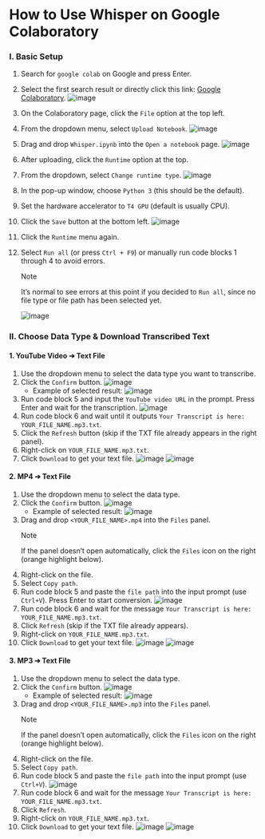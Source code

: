 # How to Use Whisper on Google Colaboratory

### I. Basic Setup
1. Search for `google colab` on Google and press Enter.
2. Select the first search result or directly click this link: [Google Colaboratory](https://colab.research.google.com).
    ![image](images/1_google_search.png)
3. On the Colaboratory page, click the `File` option at the top left.
4. From the dropdown menu, select `Upload Notebook`.
    ![image](images/2_upload_colab.png)
5. Drag and drop `Whisper.ipynb` into the `Open a notebook` page.
    ![image](images/3_drag_drop_ipynb.png)
6. After uploading, click the `Runtime` option at the top.
7. From the dropdown, select `Change runtime type`.
    ![image](images/4_change_runtype.png)
8. In the pop-up window, choose `Python 3` (this should be the default).
9. Set the hardware accelerator to `T4 GPU` (default is usually CPU).
10. Click the `Save` button at the bottom left.
    ![image](images/5_select_runtime.png)
11. Click the `Runtime` menu again.
12. Select `Run all` (or press `Ctrl + F9`) or manually run code blocks 1 through 4 to avoid errors.

    > [!NOTE]  
    > It’s normal to see errors at this point if you decided to `Run all`, since no file type or file path has been selected yet.

    ![image](images/6_run_all.png)

### II. Choose Data Type & Download Transcribed Text

#### 1. YouTube Video ➔ Text File
1. Use the dropdown menu to select the data type you want to transcribe.
2. Click the `Confirm` button.
    ![image](images/youtube_1.png)
    - Example of selected result:
        ![image](images/youtube_2.png)
3. Run code block 5 and input the `YouTube video URL` in the prompt. Press Enter and wait for the transcription.
    ![image](images/youtube_3.png)
4. Run code block 6 and wait until it outputs `Your Transcript is here: YOUR_FILE_NAME.mp3.txt`.
5. Click the `Refresh` button (skip if the TXT file already appears in the right panel).
6. Right-click on `YOUR_FILE_NAME.mp3.txt`.
7. Click `Download` to get your text file.
    ![image](images/youtube_4.png)
    ![image](images/youtube_5.png)

#### 2. MP4 ➔ Text File
1. Use the dropdown menu to select the data type.
2. Click the `Confirm` button.
    ![image](images/mp4_1.png)
    - Example of selected result:
        ![image](images/mp4_2.png)
3. Drag and drop `<YOUR_FILE_NAME>.mp4` into the `Files` panel.
    > [!NOTE]  
    > If the panel doesn’t open automatically, click the `Files` icon on the right (orange highlight below).
4. Right-click on the file.
5. Select `Copy path`.
6. Run code block 5 and paste the `file path` into the input prompt (use `Ctrl+V`). Press Enter to start conversion.
    ![image](images/mp4_3.png)
7. Run code block 6 and wait for the message `Your Transcript is here: YOUR_FILE_NAME.mp3.txt`.
8. Click `Refresh` (skip if the TXT file already appears).
9. Right-click on `YOUR_FILE_NAME.mp3.txt`.
10. Click `Download` to get your text file.
    ![image](images/mp4_4.png)
    ![image](images/mp4_5.png)

#### 3. MP3 ➔ Text File
1. Use the dropdown menu to select the data type.
2. Click the `Confirm` button.
    ![image](images/mp3_1.png)
    - Example of selected result:
        ![image](images/mp3_2.png)
3. Drag and drop `<YOUR_FILE_NAME>.mp3` into the `Files` panel.
    > [!NOTE]  
    > If the panel doesn’t open automatically, click the `Files` icon on the right (orange highlight below).
4. Right-click on the file.
5. Select `Copy path`.
6. Run code block 5 and paste the `file path` into the input prompt (use `Ctrl+V`).
    ![image](images/mp3_3.png)
7. Run code block 6 and wait for the message `Your Transcript is here: YOUR_FILE_NAME.mp3.txt`.
8. Click `Refresh`.
9. Right-click on `YOUR_FILE_NAME.mp3.txt`.
10. Click `Download` to get your text file.
    ![image](images/mp3_4.png)
    ![image](images/mp3_5.png)

